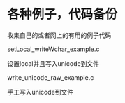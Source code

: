 各种例子，代码备份
=================

收集自己的或者网上的有用的例子代码

setLocal_writeWchar_example.c

设置local并且写入unicode到文件

write_unicode_raw_example.c

手工写入unicode到文件
